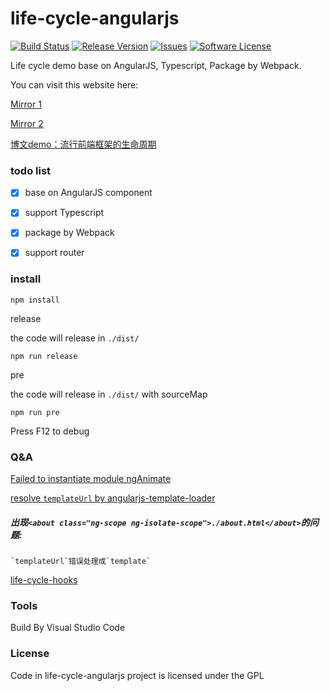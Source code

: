 # life-cycle-angularjs

[![Build Status](https://travis-ci.org/flyher/life-cycle-angularjs.svg?branch=master)](https://travis-ci.org/flyher/life-cycle-angularjs?branch=master)
[![Release Version](https://img.shields.io/github/release/flyher/life-cycle-angularjs.svg)](https://github.com/flyher/life-cycle-angularjs/releases)
[![Issues](https://img.shields.io/github/issues/flyher/life-cycle-angularjs.svg)](https://github.com/flyher/life-cycle-angularjs/issues)
[![Software License](https://img.shields.io/github/license/flyher/life-cycle-angularjs.svg?branch=master)](https://github.com/flyher/life-cycle-angularjs/blob/master/LICENSE)

Life cycle demo base on AngularJS, Typescript, Package by Webpack.

You can visit this website here:

[Mirror 1](https://life-cycle-angularjs.99diary.com)

[Mirror 2](https://www.99diary.com/life-cycle-angularjs/)

[博文demo：流行前端框架的生命周期](https://blog.99diary.com/2018/03/01/流行前端框架的生命周期)

### todo list

- [x] base on AngularJS component

- [x] support Typescript

- [x] package by Webpack

- [x] support router

### install


```shell
npm install
```

release

the code will release in `./dist/`
```
npm run release
```

pre

the code  will release in `./dist/` with sourceMap
```shell
npm run pre
```

Press F12 to debug

### Q&A 

[Failed to instantiate module ngAnimate](https://stackoverflow.com/questions/23634393/failed-to-instantiate-module-nganimate-due-to)

[resolve `templateUrl` by angularjs-template-loader](https://www.npmjs.com/package/angularjs-template-loader)

##### 出现`<about class="ng-scope ng-isolate-scope">./about.html</about>`的问题:
``` log
`templateUrl`错误处理成`template`
```

[life-cycle-hooks](https://docs.angularjs.org/api/ng/service/$compile#life-cycle-hooks)

### Tools

Build By Visual Studio Code

### License

Code in life-cycle-angularjs project is licensed under the GPL
